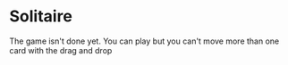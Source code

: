 Solitaire
=========

The game isn't done yet. You can play but you can't move more than one card with the drag and drop 

